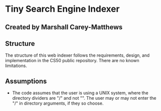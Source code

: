 # Tiny Search Engine Indexer
## Created by Marshall Carey-Matthews

## Structure

The structure of this web indexer follows the requirements, design, and implementation in the CS50 public repository. There are no known limitations.

## Assumptions

- The code assumes that the user is using a UNIX system, where the directory dividers are "/" and not "\". The user may or may not enter the "/" in directory arguments, if they so choose.
